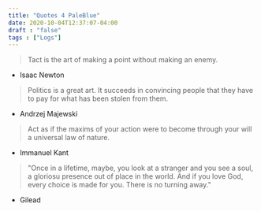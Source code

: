 ```yaml
---
title: "Quotes 4 PaleBlue"
date: 2020-10-04T12:37:07-04:00
draft : "false"
tags : ["Logs"]
---
```


<!--more-->

> Tact is the art of making a point without making an enemy.

- Isaac Newton

> Politics is a great art. It succeeds in convincing people that they have to pay for what has been stolen from them.

- Andrzej Majewski

> Act as if the maxims of your action were to become through your will a universal law of nature.

- Immanuel Kant

> "Once in a lifetime, maybe, you look at a stranger and you see a soul, a gloriosu presence out of place in the world. And if you love God, every choice is made for you. There is no turning away."

- Gilead

<!--

| Dailies        | Questions           | Answers  |
| ------------- |:-------------:| -----:|
| Read()      | *What did you read?* | X |
| Write()      | *What did you write?*      |   X |
| Create() | *What did you make?*      |    X |
| Exercise() | *Dance workout (or otherwise?)*      |    X |
| Audio() | *You recorded what:*      |    X |
| Video() | *You filmed what:*      |    X |
| Finish() | *You bounced what track:*      |    X |
| Live() | *You sang what live:*      |    X |
| Finish2() | *You made what visuals*      |    X |
| Phone() | *You called who:*      |    X |
| Share() | *Uploaded what to archive:*      |    X |
| PBD() | *You did what for PBD?*      |    X |
| Web() | *You did what to POLIW.AT?*      |    X |
| Love&Legacy() | *You did what for friends/fam?*      |    X |
| God() | *You're grateful for what?*      |    X |
<sub>v1.0</sub>

 -->
